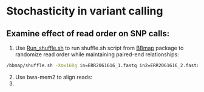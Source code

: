 # Stochasticity in variant calling

## Examine effect of read order on SNP calls:
1. Use [Run_shuffle.sh](/scripts/Run_shuffle.sh) to run shuffle.sh script from [BBmap](https://github.com/BioInfoTools/BBMap) package to randomize read order while maintaining paired-end relationships:
```bash
/bbmap/shuffle.sh -Xmx160g in=ERR2061616_1.fastq in2=ERR2061616_2.fastq out=ERR2061616rnd_1.fq out2=ERR2061616rnd_2.fq overwrite=true interleaved=false
```
2. Use bwa-mem2 to align reads:
3. 
